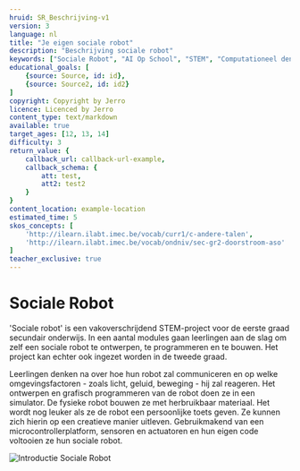 ```yaml
---
hruid: SR_Beschrijving-v1
version: 3
language: nl
title: "Je eigen sociale robot"
description: "Beschrijving sociale robot"
keywords: ["Sociale Robot", "AI Op School", "STEM", "Computationeel denken", "Grafisch programmeren"]
educational_goals: [
    {source: Source, id: id}, 
    {source: Source2, id: id2}
]
copyright: Copyright by Jerro
licence: Licenced by Jerro
content_type: text/markdown
available: true
target_ages: [12, 13, 14]
difficulty: 3
return_value: {
    callback_url: callback-url-example,
    callback_schema: {
        att: test,
        att2: test2
    }
}
content_location: example-location
estimated_time: 5
skos_concepts: [
    'http://ilearn.ilabt.imec.be/vocab/curr1/c-andere-talen', 
    'http://ilearn.ilabt.imec.be/vocab/ondniv/sec-gr2-doorstroom-aso'
]
teacher_exclusive: true
---
```


# Sociale Robot

'Sociale robot' is een vakoverschrijdend STEM-project voor de eerste graad secundair onderwijs. In een aantal modules gaan leerlingen aan de slag om zelf een sociale robot te ontwerpen, te programmeren en te bouwen. Het project kan echter ook ingezet worden in de tweede graad.

Leerlingen denken na over hoe hun robot zal communiceren en op welke omgevingsfactoren - zoals licht, geluid, beweging - hij zal reageren. Het ontwerpen en grafisch programmeren van de robot doen ze in een simulator. De fysieke robot bouwen ze met herbruikbaar materiaal. Het wordt nog leuker als ze de robot een persoonlijke toets geven. Ze kunnen zich hierin op een creatieve manier uitleven. Gebruikmakend van een microcontrollerplatform, sensoren en actuatoren en hun eigen code voltooien ze hun sociale robot.


![](@youtube/https://www.youtube.com/embed/EsYs4k41U6w?list=PLHRY06NDfDXlBpLm5J3BK26Ul6GxGykDu "Introductie Sociale Robot")